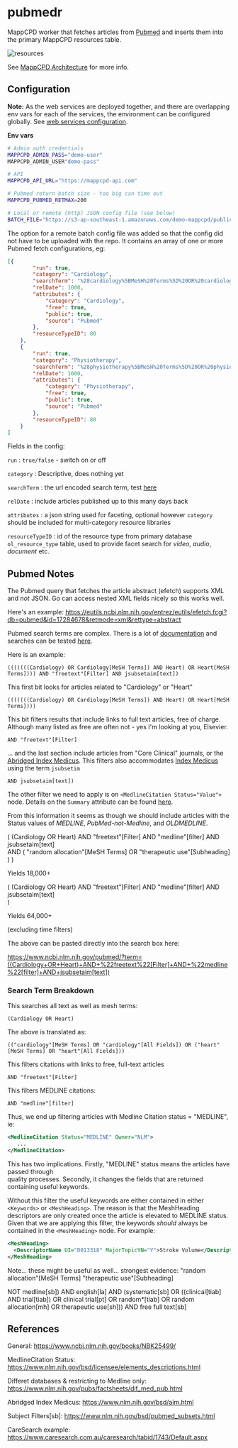 # pubmedr

MappCPD worker that fetches articles from [Pubmed](https://www.ncbi.nlm.nih.gov/pubmed/) and inserts them into the primary MappCPD resources table.

![resources](https://docs.google.com/drawings/d/1zJ4pQCb94syzpCvoqRBXwbMUvs8LhpFlFE2Gax6LTfM/pub?w=691&h=431)

See [MappCPD Architecture](https://github.com/mappcpd/architecture/wiki) for more info.


## Configuration

**Note:** As the web services are deployed together, and there are overlapping env vars for each of the services, the environment can be configured globally. See [web services configuration](/web-services#configuration).  

**Env vars**

```bash
# Admin auth credentials
MAPPCPD_ADMIN_PASS="demo-user"
MAPPCPD_ADMIN_USER"demo-pass"

# API
MAPPCPD_API_URL="https://mappcpd-api.com"

# Pubmed return batch size - too big can time out
MAPPCPD_PUBMED_RETMAX=200

# Local or remote (http) JSON config file (see below)
BATCH_FILE="https://s3-ap-southeast-1.amazonaws.com/demo-mappcpd/public/pubmedr/pubmed.json"
```

The option for a remote batch config file was added so that the config did not have to be uploaded with the repo. It contains an array of one or more Pubmed fetch configurations, eg:

```json
[{
		"run": true,
		"category": "Cardiology",
		"searchTerm": "%28cardiology%5BMeSH%20Terms%5D%20OR%20cardiology%5BAll%20Fields%5D%29%20AND%20loattrfree%20full%20text%5BFilter%5D%20AND%20medline%5BFilter%5D%20AND%20jsubsetaim%5Btext%5D",
		"relDate": 1000,
		"attributes": {
			"category": "Cardiology",
			"free": true,
			"public": true,
			"source": "Pubmed"
		},
		"resourceTypeID": 80
	},
	{
		"run": true,
		"category": "Physiotherapy",
		"searchTerm": "%28physiotherapy%5BMeSH%20Terms%5D%20OR%20physiotherapy%5BAll%20Fields%5D%29%20AND%20loattrfree%20full%20text%5BFilter%5D%20AND%20medline%5BFilter%5D%20AND%20jsubsetaim%5Btext%5D",
		"relDate": 1000,
		"attributes": {
			"category": "Physiotherapy",
			"free": true,
			"public": true,
			"source": "Pubmed"
		},
		"resourceTypeID": 80
	}
]
```

Fields in the config:

`run` : `true/false` - switch on or off

`category` : Descriptive, does nothing yet

`searchTerm` : the url encoded search term, test [here](https://www.ncbi.nlm.nih.gov/pubmed/advanced)

`relDate` : include articles published up to this many days back

`attributes` : a json string used for faceting, optional however `category` should be included for multi-category resource libraries

`resourceTypeID` : id of the resource type from primary database `ol_resource_type` table, used to provide facet search for *video*, *audio*, *document* etc.


## Pubmed Notes

The Pubmed query that fetches the article abstract (efetch) supports XML and *not* JSON. Go can access nested XML 
fields nicely so this works well.

Here's an example:
https://eutils.ncbi.nlm.nih.gov/entrez/eutils/efetch.fcgi?db=pubmed&id=17284678&retmode=xml&rettype=abstract

Pubmed search terms are complex. There is a lot of [documentation](https://www.ncbi.nlm.nih.gov/books/NBK25499/) and searches 
 can be tested [here](https://www.ncbi.nlm.nih.gov/pubmed/advanced).

Here is an example:
```
(((((((Cardiology) OR Cardiology[MeSH Terms]) AND Heart) OR Heart[MeSH Terms]))) AND "freetext"[Filter] AND jsubsetaim[text]) 
```

This first bit looks for articles related to "Cardiology" or "Heart"
```
(((((((Cardiology) OR Cardiology[MeSH Terms]) AND Heart) OR Heart[MeSH Terms])))
```

This bit filters results that include links to full text articles, free of charge. 
Although many listed as free are often not - yes I'm looking at you, Elsevier.
```
AND "freetext"[Filter]
```

... and the last section include articles from "Core Clinical" journals, or the [Abridged Index Medicus](https://www.nlm.nih.gov/bsd/aim.html).
 This filters also accommodates [Index Medicus](https://en.wikipedia.org/wiki/Index_Medicus) using the term `jsubsetim`  
```
AND jsubsetaim[text])
```

The other filter we need to apply is on `<MedlineCitation Status="Value">` node. Details on the `Summary` attribute 
can be found [here](https://www.nlm.nih.gov/bsd/licensee/elements_descriptions.html). 
  
From this information it seems as though we should include articles with the Status values of _MEDLINE_, 
_PubMed-not-Medline_, and _OLDMEDLINE_.    


(
    (Cardiology OR Heart)
    AND "freetext"[Filter] 
    AND "medline"[filter]
    AND jsubsetaim[text]  
    AND 
    (
    "random allocation"[MeSH Terms]
    OR
    "therapeutic use"[Subheading]
    )
)

Yields 18,000+

(
    (Cardiology OR Heart)
    AND "freetext"[Filter] 
    AND "medline"[filter]
    AND jsubsetaim[text]  
)

Yields 64,000+

(excluding time filters)

The above can be pasted directly into the search box here:

https://www.ncbi.nlm.nih.gov/pubmed/?term=((Cardiology+OR+Heart)+AND+%22freetext%22[Filter]+AND+%22medline%22[filter]+AND+jsubsetaim[text])

### Search Term Breakdown

This searches all text as well as mesh terms:
```
(Cardiology OR Heart)
```
 The above is translated as:
```
(("cardiology"[MeSH Terms] OR "cardiology"[All Fields]) OR ("heart"[MeSH Terms] OR "heart"[All Fields]))
```


This filters citations with links to free, full-text articles
```
AND "freetext"[Filter]
``` 

This filters MEDLINE citations: 
```
AND "medline"[filter]
```
Thus, we end up filtering articles with Medline Citation status = "MEDLINE", ie:
```xml
<MedlineCitation Status="MEDLINE" Owner="NLM">
   ...
</MedlineCitation>
```
This has two implications. Firstly, "MEDLINE" status means the articles have passed through  
quality processes. Secondly, it changes the fields that are returned containing useful keywords.

Without this filter the useful keywords are either contained in either `<Keywords>` or `<MeshHeading>`. 
  The reason is that the MeshHeading descriptors are only created once the article is elevated to MEDLINE status. 
  Given that we are applying this filter, the keywords *should* always be contained in the 
  `<MeshHeading>` node. For example:
  
```xml
<MeshHeading>
  <DescriptorName UI="D013318" MajorTopicYN="Y">Stroke Volume</DescriptorName>
</MeshHeading>
```


Note... these might be useful as well... strongest evidence:
"random allocation"[MeSH Terms]
"therapeutic use"[Subheading]

NOT medline[sb]) AND english[la] AND (systematic[sb] OR ((clinical[tiab] AND trial[tiab]) OR clinical trial[pt] OR random*[tiab] OR random allocation[mh] OR therapeutic use[sh])) AND free full text[sb]

## References

General: 
https://www.ncbi.nlm.nih.gov/books/NBK25499/

MedlineCitation Status: 
https://www.nlm.nih.gov/bsd/licensee/elements_descriptions.html

Differet databases & restricting to Medline only:
https://www.nlm.nih.gov/pubs/factsheets/dif_med_pub.html
 
Abridged Index Medicus:
https://www.nlm.nih.gov/bsd/aim.html

Subject Filters[sb]: 
https://www.nlm.nih.gov/bsd/pubmed_subsets.html

CareSearch example:
https://www.caresearch.com.au/caresearch/tabid/1743/Default.aspx

